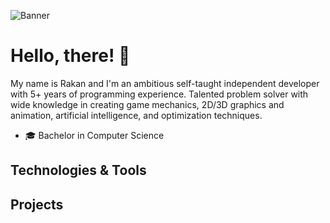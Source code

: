
![Banner](https://user-images.githubusercontent.com/57303814/101210757-de3d0780-362a-11eb-9aab-6a40b7b3947b.png)


# Hello, there! 👋
 My name is Rakan and I'm an ambitious self-taught independent developer with 5+ years of programming experience. Talented problem solver with wide knowledge in creating game mechanics, 2D/3D graphics and animation, artificial intelligence, and optimization techniques.
 - 🎓 Bachelor in Computer Science
 

 
## Technologies & Tools


## Projects




<!--
**rakansu/rakansu** is a ✨ _special_ ✨ repository because its `README.md` (this file) appears on your GitHub profile.

Here are some ideas to get you started:

- 🔭 I’m currently working on ...
- 🌱 I’m currently learning ...
- 👯 I’m looking to collaborate on ...
- 🤔 I’m looking for help with ...
- 💬 Ask me about ...
- 📫 How to reach me: ...
- 😄 Pronouns: ...
- ⚡ Fun fact: ...
-->
